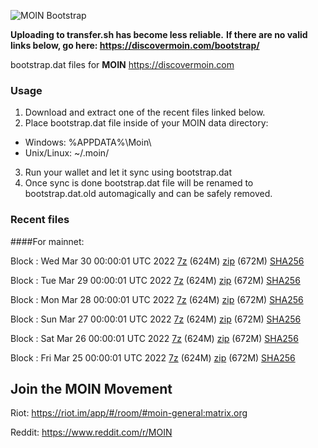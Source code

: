 ![MOIN Bootstrap](https://i.imgur.com/KjM1jMp.jpg)

**Uploading to transfer.sh has become less reliable.**
**If there are no valid links below, go here: https://discovermoin.com/bootstrap/**

bootstrap.dat files for **MOIN** https://discovermoin.com

### Usage

1. Download and extract one of the recent files linked below.
2. Place bootstrap.dat file inside of your MOIN data directory:
 - Windows: %APPDATA%\Moin\
 - Unix/Linux: ~/.moin/
3. Run your wallet and let it sync using bootstrap.dat
4. Once sync is done bootstrap.dat file will be renamed to bootstrap.dat.old automagically and can be safely removed.


### Recent files

####For mainnet:

Block : Wed Mar 30 00:00:01 UTC 2022 [7z](https://transfer.sh/GKumUz/bootstrap.dat.20220330.7z) (624M) [zip](https://transfer.sh/O5dcaE/bootstrap.dat.20220330.zip) (672M) [SHA256](https://transfer.sh/mLSVYh/sha256.txt)

Block : Tue Mar 29 00:00:01 UTC 2022 [7z](https://transfer.sh/bEfeLg/bootstrap.dat.20220329.7z) (624M) [zip](https://transfer.sh/tvUSsi/bootstrap.dat.20220329.zip) (672M) [SHA256](https://transfer.sh/1fIoFD/sha256.txt)

Block : Mon Mar 28 00:00:01 UTC 2022 [7z](https://transfer.sh/wDWcHh/bootstrap.dat.20220328.7z) (624M) [zip](https://transfer.sh/xQXrUq/bootstrap.dat.20220328.zip) (672M) [SHA256](https://transfer.sh/yqaHGk/sha256.txt)

Block : Sun Mar 27 00:00:01 UTC 2022 [7z](https://transfer.sh/su0NFw/bootstrap.dat.20220327.7z) (624M) [zip](https://transfer.sh/yvJoPb/bootstrap.dat.20220327.zip) (672M) [SHA256](https://transfer.sh/0Nqklp/sha256.txt)

Block : Sat Mar 26 00:00:01 UTC 2022 [7z](https://transfer.sh/4fWPkg/bootstrap.dat.20220326.7z) (624M) [zip](https://transfer.sh/GslxuA/bootstrap.dat.20220326.zip) (672M) [SHA256](https://transfer.sh/Nxdztk/sha256.txt)

Block : Fri Mar 25 00:00:01 UTC 2022 [7z](https://transfer.sh/I7gDqr/bootstrap.dat.20220325.7z) (624M) [zip](https://transfer.sh/8QoVMc/bootstrap.dat.20220325.zip) (672M) [SHA256](https://transfer.sh/pVAbsb/sha256.txt)

## Join the MOIN Movement

Riot: https://riot.im/app/#/room/#moin-general:matrix.org

Reddit: https://www.reddit.com/r/MOIN
